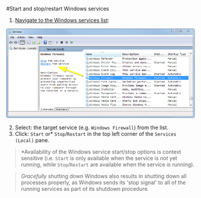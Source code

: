 #Start and stop/restart Windows services
1. [Navigate to the Windows services list](listing.md):

 ![Assembléon PLM service](images/stopRestart.png)
 
2. Select: the target service (e.g. `Windows Firewall`) from the list.
3. Click: `Start` or* `Stop`/`Restart` in the top left corner of the `Services (Local)` pane.

> \*Availability of the Windows service start/stop options is context sensitive (i.e. `Start` is only available when the service is *not* yet running, while `Stop`/`Restart` are available when the service *is* running).

> *Gracefully* shutting down Windows also results in shutting down all processes properly, as Windows sends its 'stop signal' to all of the running services as part of its shutdown procedure.
